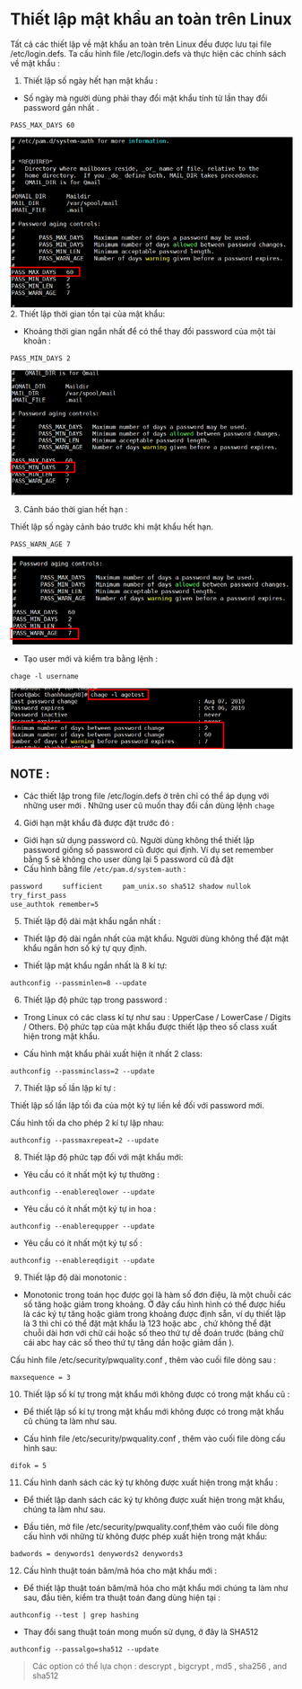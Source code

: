 # Thiết lập mật khẩu an toàn trên Linux  
Tất cả các thiết lập về mật khẩu an toàn trên Linux đều được lưu tại file /etc/login.defs. Ta cấu hình file /etc/login.defs và thực hiện các chính sách về mật khẩu :  
1. Thiết lập số ngày hết hạn mật khẩu :  
- Số ngày mà người dùng phải thay đổi mật khẩu tính từ lần thay đổi password gần nhất .  
```
PASS_MAX_DAYS 60
```  
<img src="../img/7_1.png">  
2. Thiết lập thời gian tồn tại của mật khẩu:  

- Khoảng thời gian ngắn nhất để có thể thay đổi password của một tài khoản :
```
PASS_MIN_DAYS 2
```  
<img src="../img/7_2.png">  

3. Cảnh báo thời gian hết hạn :

Thiết lập số ngày cảnh báo trước khi mật khẩu hết hạn.
```
PASS_WARN_AGE 7
```  
<img src="../img/7_3.png">  

- Tạo user mới và kiểm tra bằng lệnh :  

```
chage -l username
```  
<img src="../img/7_4.png">  

## NOTE : 
- Các thiết lập trong file /etc/login.defs ở trên chỉ có thể áp dụng với những user mới . Những user cũ muốn thay đổi cần dùng lệnh `chage`  


4. Giới hạn mật khẩu đã được đặt trước đó :
- Giới hạn  sử dụng password cũ. Người dùng không thể thiết lập password giống số password cũ được qui định. Ví dụ set remember bằng 5 sẽ không cho user dùng lại 5 password cũ đã đặt  
- Cấu hình bằng file `/etc/pam.d/system-auth` :  
```
password     sufficient     pam_unix.so sha512 shadow nullok try_first_pass
use_authtok remember=5
```   
5. Thiết lập độ dài mật khẩu ngắn nhất :

- Thiết lập độ dài ngắn nhất của mật khẩu. Người dùng không thể đặt mật khẩu ngắn hơn số ký tự quy định.

- Thiết lập mật khẩu ngắn nhất là 8 kí tự:
```
authconfig --passminlen=8 --update
```  
6. Thiết lập độ phức tạp trong password :  
- Trong Linux có các class kí tự như sau : UpperCase / LowerCase / Digits / Others. Độ phức tạp của mật khẩu được thiết lập theo số class xuất hiện trong mật khẩu.

- Cấu hình mật khẩu phải xuất hiện ít nhất 2 class:
```
authconfig --passminclass=2 --update
```  
7. Thiết lập số lần lặp kí tự :  

Thiết lập số lần lặp tối đa của một ký tự liền kề đối với password mới.

Cấu hình tối da cho phép 2 kí tự lặp nhau:  

```
authconfig --passmaxrepeat=2 --update
```  
8. Thiết lập độ phức tạp đối với mật khẩu mới:

- Yêu cầu có ít nhất một ký tự thường :  
```
authconfig --enablereqlower --update
```   
- Yêu cầu có ít nhất một ký tự in hoa :  
```
authconfig --enablerequpper --update
```   
- Yêu cầu có ít nhất một ký tự số :  
```
authconfig --enablereqdigit --update
```  
9.  Thiết lập độ dài monotonic :  

- Monotonic trong toán học được gọi là hàm số đơn điệu, là một chuỗi các số tăng hoặc giảm trong khoảng. Ở đây cấu hình hình có thể được hiểu là các ký tự tăng hoặc giảm trong khoảng được định sẵn, ví dụ thiết lập là 3 thì chỉ có thể đặt mật khẩu là 123 hoặc abc , chứ không thể đặt chuỗi dài hơn với chữ cái hoặc số theo thứ tự dễ đoán trước (bảng chữ cái abc hay các số theo thứ tự tăng dần hoặc giảm dần ).

Cấu hình file /etc/security/pwquality.conf , thêm vào cuối file dòng sau  :  
```
maxsequence = 3
```   
  
10. Thiết lập số kí tự trong mật khẩu mới không được có trong mật khẩu cũ :

- Để thiết lập số kí tự trong mật khẩu mới không được có trong mật khẩu cũ chúng ta làm như sau.

- Cấu hình file /etc/security/pwquality.conf , thêm vào cuối file dòng cấu hình sau:  

```
difok = 5
```  

11. Cấu hình danh sách các ký tự không được xuất hiện trong mật khẩu : 


- Để thiết lập danh sách các ký tự không được xuất hiện trong mật khẩu, chúng ta làm như sau.

- Đầu tiên, mở file /etc/security/pwquality.conf,thêm vào cuối file dòng cấu hình với những từ không được phép xuất hiện trong mật khẩu:
```
badwords = denywords1 denywords2 denywords3
```  

12. Cấu hình thuật toán băm/mã hóa cho mật khẩu mới : 

- Để thiết lập thuật toán băm/mã hóa cho mật khẩu mới chúng ta làm như sau, 
đầu tiên, kiểm tra thuật toán đang dùng hiện tại :  

```
authconfig --test | grep hashing
```  

- Thay đổi sang thuật toán mong muốn sử dụng, ở đây là SHA512  

```
authconfig --passalgo=sha512 --update
```  
>Các option có thể lựa chọn : descrypt , bigcrypt , md5 , sha256 , and sha512
